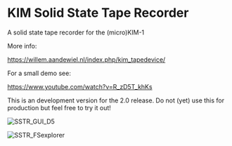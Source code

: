 # KIM Solid State Tape Recorder

A solid state tape recorder for the (micro)KIM-1

More info:

https://willem.aandewiel.nl/index.php/kim_tapedevice/

For a small demo see:

https://www.youtube.com/watch?v=R_zD5T_khKs

This is an development version for the 2.0 release.
Do not (yet) use this for production but feel free to try it out!


![SSTR_GUI_D5](https://user-images.githubusercontent.com/5585427/108216974-564ba180-7133-11eb-9052-3066bd3f9474.png)

![SSTR_FSexplorer](https://user-images.githubusercontent.com/5585427/108217058-73807000-7133-11eb-94bc-dc09b9f65778.png)

